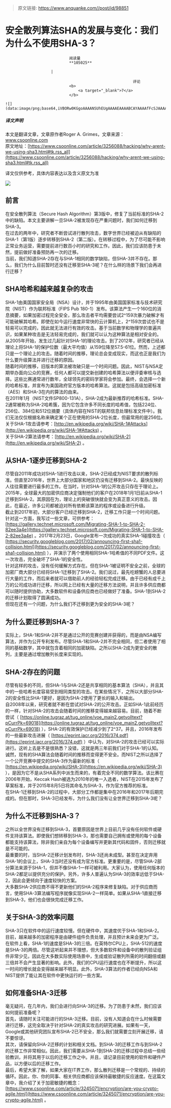 > 原文链接: https://www.anquanke.com//post/id/98851 


# 安全散列算法SHA的发展与变化：我们为什么不使用SHA-3？


                                阅读量   
                                **105025**
                            
                        |
                        
                                                            评论
                                <b>
                                    <a target="_blank">7</a>
                                </b>
                                                                                                                                    ![](data:image/png;base64,iVBORw0KGgoAAAANSUhEUgAAAAEAAAABCAYAAAAfFcSJAAAAAXNSR0IArs4c6QAAAARnQU1BAACxjwv8YQUAAAAJcEhZcwAADsQAAA7EAZUrDhsAAAANSURBVBhXYzh8+PB/AAffA0nNPuCLAAAAAElFTkSuQmCC)
                                                                                            



##### 译文声明

本文是翻译文章，文章原作者Roger A. Grimes，文章来源：www.csoonline.com
                                <br>原文地址：[https://www.csoonline.com/article/3256088/hacking/why-arent-we-using-sha3.html#tk.rss_all](https://www.csoonline.com/article/3256088/hacking/why-arent-we-using-sha3.html#tk.rss_all)

译文仅供参考，具体内容表达以及含义原文为准

[![](https://p5.ssl.qhimg.com/t01239e77118306190a.jpg)](https://p5.ssl.qhimg.com/t01239e77118306190a.jpg)



## 前言

在安全散列算法（Secure Hash Algorithm）第3版中，修复了当前标准的SHA-2中的缺陷。本文主要讲解一旦SHA-2被发现存在严重问题时，我们如何迁移到SHA-3。<br>
在过去的两年中，研究者不断尝试进行散列攻击，数字世界已经被迫从有缺陷的SHA-1（第1版）逐步转移到SHA-2（第二版）。在转移过程中，为了尽可能不影响正常业务运营，需要提前进行数百小时的研究和工作。因此，我们应该防患于未然，提前做好准备预防再一次的迁移。<br>
当前，我们知道SHA-2存在与SHA-1相同的数学缺陷，但SHA-3并不存在。那么，我们为什么目前暂时还没有迁移至SHA-3呢？在什么样的场景下我们会再进行迁移？



## SHA哈希和越来越复杂的攻击

SHA-1由美国国家安全局（NSA）设计，并于1995年由美国国家标准与技术研究院（NIST）作为联邦标准（FIPS Pub 180-1）发布。该算法产生一个160位的消息摘要，如果加密过程完全安全，那么攻击者平均需要尝试2^159次暴力破解才有可能破解其哈希。即使在如今运行速度非常快的云计算机上，2^159次尝试也不是轻易可以完成的，因此就无法进行有效的攻击。基于当前数学和物理学的普遍共识，如果某种攻击是无法轻易完成的，我们就可以认为这种算法是相对安全的。<br>
从2005年开始，发生过几起针对SHA-1的理论攻击。到了2012年，研究者已经从理论上将SHA-1的保护位数（最大平均值）从159位降至57.5-61位。然而，上述都只是一个理论上的攻击。随着时间的推移，理论总会变成现实，而这也正是我们为什么要升级算法并进行迁移的原因。<br>
随着时间的推移，旧版本的算法被攻破只是一个时间问题。因此，NIST与NSA定期举办面向公众的竞赛，任何人都可以提交新创建的哈希算法以便评委审核与选择。这些比赛通常进行数年，全球领先的密码学家将会参加。最终，会选择一个新的哈希标准，并宣布为美国政府官方版本的哈希算法。这就是包括高级加密标准（AES）和SHA-3在内的算法的由来。<br>
在2011年1月（NIST文件SP800-131A），SHA-2成为最新推荐的哈希标准。SHA-2通常被称为SHA-2哈希簇，因为它包含许多不同长度的哈希值，包括224位、256位、384位和512位摘要（具体内容在NIST的联邦信息处理标准文件中）。我们无法仅仅根据名称来确定某个正在使用的SHA-2位长度，但最常用的是256位。<br>
关于SHA-1攻击请参考：[http://en.wikipedia.org/wiki/SHA-1#Attacks](http://en.wikipedia.org/wiki/SHA-1#Attacks) 。<br>
关于SHA-2算法请参考：[http://en.wikipedia.org/wiki/SHA-2](http://en.wikipedia.org/wiki/SHA-2) 。



## 从SHA-1逐步迁移到SHA-2

尽管自2011年成功对SHA-1进行攻击以来，SHA-2已经成为NIST要求的散列标准。但直至2016年，世界上大部分国家和地区仍没有迁移到SHA-2。最快反映的人往往需要进行最多的工作。在当时，针对SHA-1的公开攻击只存在于理论上。<br>
2015年，全球最大的加密供应商决定强制他们的客户在2018年1月1日前从SHA-1迁移到SHA-2。其原因在为，理论上的突破很快就会变为真正意义的攻击。因此，在最近，许多公司都被迫对所有依赖该算法的程序或设备进行升级。<br>
截止到2017年初，大部分客户已经迁移到SHA-2，迁移工作只是一个时间问题。针对这一方面，我写过一些文章，可供参考：[https://gallery.technet.microsoft.com/Migrating-SHA-1-to-SHA-2-82ee3a4e](https://gallery.technet.microsoft.com/Migrating-SHA-1-to-SHA-2-82ee3a4e) 。2017年2月23日，Google宣布一次成功的真实SHA-1碰撞攻击（ [https://security.googleblog.com/2017/02/announcing-first-sha1-collision.html](https://security.googleblog.com/2017/02/announcing-first-sha1-collision.html) ），并演示了两个使用相同SHA-1哈希值的不同PDF文件。这一次攻击，完全破坏了SHA-1的安全性。<br>
针对这样的攻击，没有任何缓解方式存在。但在SHA-1被证明不安全之前，全球的加密厂商大部分已经将SHA-1迁移到了SHA-2。我们说过，最先吃螃蟹的人总要进行大量的工作，而后来者就可以借助前人的经验轻松完成迁移。由于已经有成千上万的公司成功进行迁移，所以网上已经有大量的迁移方法说明，并且许多供应商都可以随时提供协助，大多数软件和设备供应商也已经做好了准备。SHA-1到SHA-2的迁移计划取得了圆满成功。<br>
但现在还有一个问题，为什么我们不迁移到更为安全的SHA-3呢？



## 为什么要迁移到SHA-3？

实际上，SHA-1和SHA-2并不是通过公开的竞赛创建并获得的，而是由NSA编写算法，并作为公开专利发布。尽管SHA-1和SHA-2并不完全相同，但二者使用了相同的基础数学，其中就包含着相同的加密缺陷。之所以SHA-2成为更安全的散列，主要是通过增加散列长度来实现的。



## SHA-2存在的问题

尽管有较多的不同，但SHA-1与SHA-2还是共享相同的基本算法（SHA），并且其中的一些哈希长度容易受到相同类型的攻击。在某些情况下，之所以大部分SHA-2的安全性比SHA-1更好，是因为SHA-2使用了更长的输入和输出。<br>
自2008年以来，研究者就不断在尝试对SHA-2的公开攻击。正如SHA-1此前经历的一样，针对SHA-2的攻击会随着时间的推移变得越来越容易。目前，随着不断尝试（ [https://online.tugraz.at/tug_online/voe_main2.getvolltext?pCurrPk=69018](https://online.tugraz.at/tug_online/voe_main2.getvolltext?pCurrPk=69018) ），SHA-2的有效保护已经减少到了2^37。并且，2016年发布的一些最新攻击进展（ [https://eprint.iacr.org/2016/374.pdf](https://eprint.iacr.org/2016/374.pdf) ）中认为，对SHA-2的攻击已经可以实际进行。这听上去是不是很熟悉？没错，这就是两三年前我们对于SHA-1的认知。<br>
诚然，现有的SHA算法会随着时间的推移而变得更不安全。而NIST之所以选择了一个公开竞赛中提交的SHA-3作为最新的标准（ [https://en.wikipedia.org/wiki/SHA-3](https://en.wikipedia.org/wiki/SHA-3) ），是因为它不是从SHA系列中派生而来的，有着完全不同的数学算法。该比赛在2006年开始，Keccak Hash被选为2010年的唯一入选者，NIST在2015年发布了草案标准，并于2015年8月5日将其命名为SHA-3，作为官方推荐的标准。<br>
在SHA-1迁移到SHA-2的过程中，大部分工作都是集中在2016年和2017年后期完成的。但在那时，SHA-3已经发布，为什么我们没有让全世界迁移到SHA-3呢？



## 为什么不迁移到SHA-3？

之所以全世界没有迁移到SHA-3，首要原因是世界上目前几乎没有任何软件或硬件支持该算法。即使我们想转移到SHA-3，那也需要自己拥有或使用的每个设备都能支持该算法，除非我们亲自为每个设备编写并更新其代码和固件，否则迁移就是不可能的。<br>
最重要的时，当SHA-2迁移计划发布时，SHA-3还尚未成型。甚至在决定弃用SHA-1的会议上，SHA-3当时还没有成为官方标准。更重要的是，尽管SHA-2部分算法来源于SHA-1，但并不像SHA-1一样可被利用。大家认为，使用任何版本的SHA-2都足以提供充分的保护。另外，许多人普遍认为SHA-3的效率远低于SHA-2，因此会更倾向于速度较快的方案。<br>
大多数SHA-2供应商不得不更新他们的SHA-2程序来修复缺陷。对于供应商而言，使用SHA-3算法编写程序就像实现SHA-2一样简单。如果从SHA-1直接迁移到SHA-3，他们也会很快完成迁移工作。



## 关于SHA-3的效率问题

SHA-3只在软件中的运行速度较慢。但在硬件中，其速度优于SHA-1和SHA-2。目前，越来越多的加密程序是由硬件组件负责处理，并且预计未来会更为广泛。<br>
在软件上看，SHA-1的速度是SHA-3的三倍。在英特尔CPU上，SHA-512的速度是SHA-3的两倍。尽管这听起来并不理想，但大多数软件和设备中的散列验证组件非常少见，因此在大多数实际使用场景中，生成或验证散列所需的时间翻倍或翻三倍并不会产生显著的影响。此外，我们的CPU运行速度也在不断提升，所以这一时间的增长就会变得越来越不明显。此外，SHA-3算法的作者已经向NSA和NIST提供了能让其在软件中更快运行的一些方案。



## 如何准备SHA-3迁移

毫无疑问，在几年内，我们会进行向SHA-3的迁移。为了防患于未然，我们应该如何提前准备呢？<br>
首先，请随时关注可能进行的SHA-3迁移。目前，没有人知道会在什么时候需要进行迁移，这完全取决于针对SHA-2的真实攻击的研究进展。如果有一天，Google或其他研究团队宣布SHA-2已不安全，那么我们就需要立刻开展迁移，请不要惊讶。<br>
其次，请保留向SHA-2迁移的计划和相关文档。到SHA-3的迁移工作与到SHA-2的迁移工作非常相似。因此，我们需要从SHA-1到SHA-2的迁移过程中总结一些经验教训，并将其用于以后的迁移工作之中。并且，请记录目前使用的软件和硬件产品，以方便以后的迁移工作。<br>
最后，希望大家了解，如果大家在IT界工作，那么散列迁移是一个常规的、持续的循环。因此，你、你的同事、相关供应商都应该保持最敏捷的反应速度。在这篇文章中，我介绍了关于加密敏捷的概念：[https://www.csoonline.com/article/3245071/encryption/are-you-crypto-agile.html](https://www.csoonline.com/article/3245071/encryption/are-you-crypto-agile.html) 。
